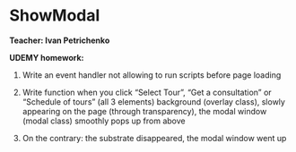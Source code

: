# ShowModal

**Teacher: Ivan Petrichenko**

**UDEMY homework:**

1) Write an event handler not allowing to run scripts before page loading 

2) Write function when you click “Select Tour”, “Get a consultation” or “Schedule of tours” (all 3 elements) background (overlay class), slowly appearing on the page (through transparency), the modal window (modal class) smoothly pops up from above

3) On the contrary: the substrate disappeared, the modal window went up
